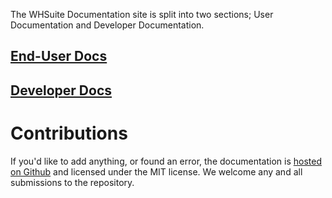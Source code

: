 The WHSuite Documentation site is split into two sections; User Documentation and Developer Documentation.

<div class="row">
	<div class="col-md-6 text-center"><h2><a href="./User/Getting_Started/">End-User Docs</a></h2></div>
	<div class="col-md-6 text-center"><h2><a href="./Developer/Getting_Started">Developer Docs</a></h2></div>
</div>



Contributions
====
If you'd like to add anything, or found an error, the documentation is [hosted on Github](https://github.com/WHSuite/docs) and licensed under the MIT license. We welcome any and all submissions to the repository.